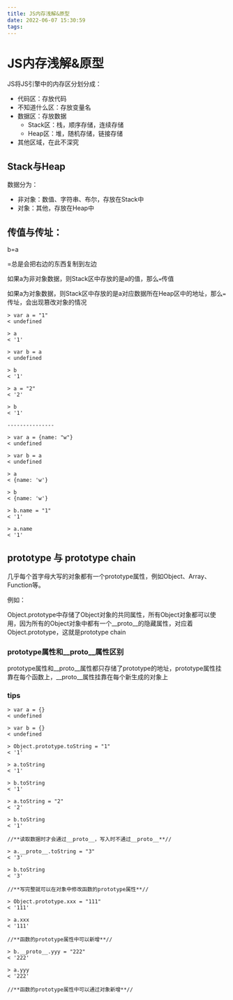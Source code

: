 ```yaml
---
title: JS内存浅解&原型
date: 2022-06-07 15:30:59
tags:
---
```

# JS内存浅解&原型

JS将JS引擎中的内存区分划分成：


- 代码区：存放代码
- 不知道什么区：存放变量名
- 数据区：存放数据
  - Stack区：栈，顺序存储，连续存储
  - Heap区：堆，随机存储，链接存储
- 其他区域，在此不深究

## Stack与Heap

数据分为：
- 非对象：数值、字符串、布尔，存放在Stack中
- 对象：其他，存放在Heap中

## 传值与传址：

b=a

=总是会把右边的东西复制到左边

如果a为非对象数据，则Stack区中存放的是a的值，那么`=`传值

如果a为对象数据，则Stack区中存放的是a对应数据所在Heap区中的地址，那么`=`传址，会出现篡改对象的情况

```
> var a = "1"
< undefined

> a
< '1'

> var b = a
< undefined

> b
< '1'

> a = "2"
< '2'

> b
< '1'

---------------

> var a = {name: "w"}
< undefined

> var b = a
< undefined

> a
< {name: 'w'}

> b
< {name: 'w'}

> b.name = "1"
< '1'

> a.name
< '1'

```
## prototype 与 prototype chain

几乎每个首字母大写的对象都有一个prototype属性，例如Object、Array、Function等。

例如：

Object.prototype中存储了Object对象的共同属性，所有Object对象都可以使用，因为所有的Object对象中都有一个__proto__的隐藏属性，对应着Object.prototype，这就是prototype chain

### prototype属性和__proto__属性区别

prototype属性和__proto__属性都只存储了prototype的地址，prototype属性挂靠在每个函数上，__proto__属性挂靠在每个新生成的对象上

### tips

```
> var a = {}
< undefined

> var b = {}
< undefined

> Object.prototype.toString = "1"
< '1'

> a.toString
< '1'

> b.toString
< '1'

> a.toString = "2"
< '2'

> b.toString
< '1'

//**读取数据时才会通过__proto__，写入时不通过__proto__**//

> a.__proto__.toString = "3"
< '3'

> b.toString
< '3'

//**写完整就可以在对象中修改函数的prototype属性**//

> Object.prototype.xxx = "111"
< '111'

> a.xxx
< '111'

//**函数的prototype属性中可以新增**//

> b.__proto__.yyy = "222"
< '222'

> a.yyy
< '222'

//**函数的prototype属性中可以通过对象新增**//

```








